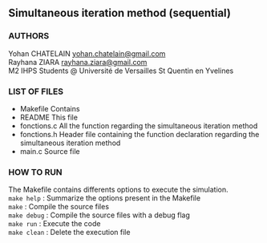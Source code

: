 ## Simultaneous iteration method (sequential)

### AUTHORS 

Yohan CHATELAIN    yohan.chatelain@gmail.com <br/>
Rayhana ZIARA      rayhana.ziara@gmail.com <br/>
M2 IHPS Students @ Université de Versailles St Quentin en Yvelines 

### LIST OF FILES

- Makefile        Contains
- README          This file
- fonctions.c     All the function regarding the simultaneous iteration method
- fonctions.h     Header file containing the function declaration regarding the simultaneous iteration method
- main.c          Source file

### HOW TO RUN 

The Makefile contains differents options to execute the simulation.<br/>
`make help`      : Summarize the options present in the Makefile<br/>
`make`           : Compile the source files<br/>
`make debug`     : Compile the source files with a debug flag<br/>
`make run`       : Execute the code<br/>
`make clean`     : Delete the execution file<br/>
